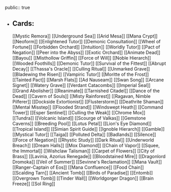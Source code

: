 public:: true
- ## Cards:
	[[Mystic Remora]]
	[[Underground Sea]]
	[[Arid Mesa]]
	[[Mana Crypt]]
	[[Neoform]]
	[[Enlightened Tutor]]
	[[Demonic Consultation]]
	[[Wheel of Fortune]]
	[[Forbidden Orchard]]
	[[Intuition]]
	[[Worldly Tutor]]
	[[Pact of Negation]]
	[[Peer into the Abyss]]
	[[Exotic Orchard]]
	[[Animate Dead]]
	[[Bayou]]
	[[Misthollow Griffin]]
	[[Force of Will]]
	[[Noble Hierarch]]
	[[Wooded Foothills]]
	[[Demonic Tutor]]
	[[Survival of the Fittest]]
	[[Abrupt Decay]]
	[[Thassa's Oracle]]
	[[Culling Ritual]]
	[[Unmarked Grave]]
	[[Bladewing the Risen]]
	[[Vampiric Tutor]]
	[[Moritte of the Frost]]
	[[Tainted Pact]]
	[[Marsh Flats]]
	[[Ad Nauseam]]
	[[Swan Song]]
	[[Arcane Signet]]
	[[Watery Grave]]
	[[Verdant Catacombs]]
	[[Imperial Seal]]
	[[Grand Abolisher]]
	[[Reanimate]]
	[[Tarnished Citadel]]
	[[Dance of the Dead]]
	[[Cavern of Souls]]
	[[Misty Rainforest]]
	[[Ragavan, Nimble Pilferer]]
	[[Dockside Extortionist]]
	[[Flusterstorm]]
	[[Deathrite Shaman]]
	[[Mental Misstep]]
	[[Flooded Strand]]
	[[Windswept Heath]]
	[[Command Tower]]
	[[Esper Sentinel]]
	[[Culling the Weak]]
	[[Chrome Mox]]
	[[Tundra]]
	[[Volcanic Island]]
	[[Scourge of Valkas]]
	[[Gemstone Caverns]]
	[[Breeding Pool]]
	[[Lotus Petal]]
	[[Lion's Eye Diamond]]
	[[Tropical Island]]
	[[Simian Spirit Guide]]
	[[Ignoble Hierarch]]
	[[Gamble]]
	[[Mystical Tutor]]
	[[Taiga]]
	[[Polluted Delta]]
	[[Badlands]]
	[[Silence]]
	[[Force of Negation]]
	[[Rhystic Study]]
	[[Dark Ritual]]
	[[Underworld Breach]]
	[[Dream Halls]]
	[[Mox Diamond]]
	[[Chain of Vapor]]
	[[Squee, the Immortal]]
	[[Wishclaw Talisman]]
	[[Carpet of Flowers]]
	[[City of Brass]]
	[[Lavinia, Azorius Renegade]]
	[[Bloodstained Mire]]
	[[Dragonlord Dromoka]]
	[[Veil of Summer]]
	[[Sevinne's Reclamation]]
	[[Mana Vault]]
	[[Ranger-Captain of Eos]]
	[[Mana Confluence]]
	[[Food Chain]]
	[[Scalding Tarn]]
	[[Ancient Tomb]]
	[[Birds of Paradise]]
	[[Entomb]]
	[[Overgrown Tomb]]
	[[Tinder Wall]]
	[[Worldgorger Dragon]]
	[[Brain Freeze]]
	[[Sol Ring]]

